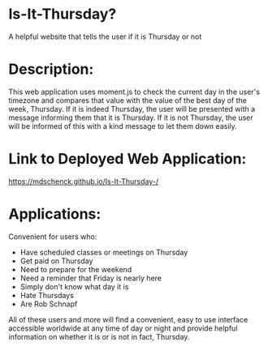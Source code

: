# Is-It-Thursday?

A helpful website that tells the user if it is Thursday or not

# Description:

This web application uses moment.js to check the current day in the user's timezone and compares that value with the value of the best day of the week, Thursday. If it is indeed Thursday, the user will be presented with a message informing them that it is Thursday. If it is not Thursday, the user will be informed of this with a kind message to let them down easily.

# Link to Deployed Web Application:

https://mdschenck.github.io/Is-It-Thursday-/

# Applications:

Convenient for users who:

- Have scheduled classes or meetings on Thursday
- Get paid on Thursday
- Need to prepare for the weekend
- Need a reminder that Friday is nearly here
- Simply don't know what day it is
- Hate Thursdays
- Are Rob Schnapf

All of these users and more will find a convenient, easy to use interface accessible worldwide at any time of day or night and provide helpful information on whether it is or is not in fact, Thursday.
